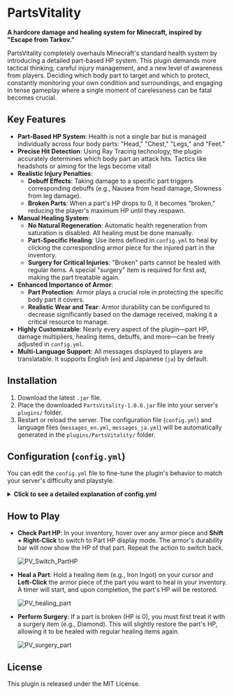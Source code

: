 # PartsVitality

**A hardcore damage and healing system for Minecraft, inspired by "Escape from Tarkov."**

PartsVitality completely overhauls Minecraft's standard health system by introducing a detailed part-based HP system. This plugin demands more tactical thinking, careful injury management, and a new level of awareness from players. Deciding which body part to target and which to protect, constantly monitoring your own condition and surroundings, and engaging in tense gameplay where a single moment of carelessness can be fatal becomes crucial.

## Key Features

- **Part-Based HP System**: Health is not a single bar but is managed individually across four body parts: "Head," "Chest," "Legs," and "Feet."
- **Precise Hit Detection**: Using Ray Tracing technology, the plugin accurately determines which body part an attack hits. Tactics like headshots or aiming for the legs become vital!
- **Realistic Injury Penalties**:
  - **Debuff Effects**: Taking damage to a specific part triggers corresponding debuffs (e.g., Nausea from head damage, Slowness from leg damage).
  - **Broken Parts**: When a part's HP drops to 0, it becomes "broken," reducing the player's maximum HP until they respawn.
- **Manual Healing System**:
  - **No Natural Regeneration**: Automatic health regeneration from saturation is disabled. All healing must be done manually.
  - **Part-Specific Healing**: Use items defined in `config.yml` to heal by clicking the corresponding armor piece for the injured part in the inventory.
  - **Surgery for Critical Injuries**: "Broken" parts cannot be healed with regular items. A special "surgery" item is required for first aid, making the part treatable again.
- **Enhanced Importance of Armor**:
  - **Part Protection**: Armor plays a crucial role in protecting the specific body part it covers.
  - **Realistic Wear and Tear**: Armor durability can be configured to decrease significantly based on the damage received, making it a critical resource to manage.
- **Highly Customizable**: Nearly every aspect of the plugin—part HP, damage multipliers, healing items, debuffs, and more—can be freely adjusted in `config.yml`.
- **Multi-Language Support**: All messages displayed to players are translatable. It supports English (`en`) and Japanese (`ja`) by default.

## Installation

1.  Download the latest `.jar` file.
2.  Place the downloaded `PartsVitality-1.0.0.jar` file into your server's `plugins/` folder.
3.  Restart or reload the server. The configuration file (`config.yml`) and language files (`messages_en.yml`, `messages_ja.yml`) will be automatically generated in the `plugins/PartsVitality/` folder.

## Configuration (`config.yml`)

You can edit the `config.yml` file to fine-tune the plugin's behavior to match your server's difficulty and playstyle.

<details>
<summary><strong>Click to see a detailed explanation of config.yml</strong></summary>

```yaml
# Set the language to use (e.g., en, ja)
language: "en"

# Max HP for each body part
parts:
  head:
    max-hp: 20.0
  chest:
    max-hp: 29.0
  # ... and so on

# Damage calculation settings
damage:
  # Multiplier to convert vanilla heart damage to part damage.
  # A higher value makes parts break more easily, increasing difficulty.
  damage-multiplier: 5.0
  # Precision of the hit detection. Larger values reduce server load but decrease accuracy. (Recommended: 0.1 ~ 0.5)
  ray-trace-step: 0.1

# Settings for regular healing
healing:
  # Time required for healing (in seconds).
  duration-seconds: 3
  # ... sound settings ...

# Settings for surgery (healing broken parts)
surgery:
  # Time required for surgery (in seconds).
  duration-seconds: 10
  # Amount of part HP restored by surgery. Setting this to 1.0 will make the part usable again and allow normal healing.
  restored-hp: 1.0
  # ... sound settings ...

# Max health penalty for each broken part (2.0 = 1 heart).
health-penalty-per-broken-part: 5.0 # 2.5 hearts

# Items used for regular healing and their heal amount.
healing-items:
  IRON_INGOT: 10.0
  GOLD_INGOT: 15.0

# Items used for surgery (only usable on parts with 0 HP).
surgery-items:
  DIAMOND: true

# Debuffs applied when a part's HP falls below a certain threshold.
debuffs:
  head:
    - threshold: 0.5 # 50% or less
      effect: CONFUSION
      level: 0
  # ... and so on

# Durability settings
durability:
  # If true, armor durability decreases based on the amount of part damage received.
  use-custom-durability-damage: true
  # How much part damage equals 1 point of durability damage.
  # A smaller value means armor wears out faster. 0.4 is balanced around leather armor.
  damage-per-durability-point: 0.4
```

</details>

## How to Play

- **Check Part HP**: In your inventory, hover over any armor piece and **Shift + Right-Click** to switch to Part HP display mode. The armor's durability bar will now show the HP of that part. Repeat the action to switch back.

  ![PV_Switch_PartHP](https://github.com/user-attachments/assets/1a53fee7-3a96-4d2a-b711-e8a35c0db0c5)

- **Heal a Part**: Hold a healing item (e.g., Iron Ingot) on your cursor and **Left-Click** the armor piece of the part you want to heal in your inventory. A timer will start, and upon completion, the part's HP will be restored.

  ![PV_healing_part](https://github.com/user-attachments/assets/9010611c-368e-47ea-8db8-30036f27538a)

- **Perform Surgery**: If a part is broken (HP is 0), you must first treat it with a surgery item (e.g., Diamond). This will slightly restore the part's HP, allowing it to be healed with regular healing items again.

  ![PV_surgery_part](https://github.com/user-attachments/assets/b82d01d0-96b0-4f68-a3ab-ca2659c9b1c7)

## License

This plugin is released under the MIT License.
